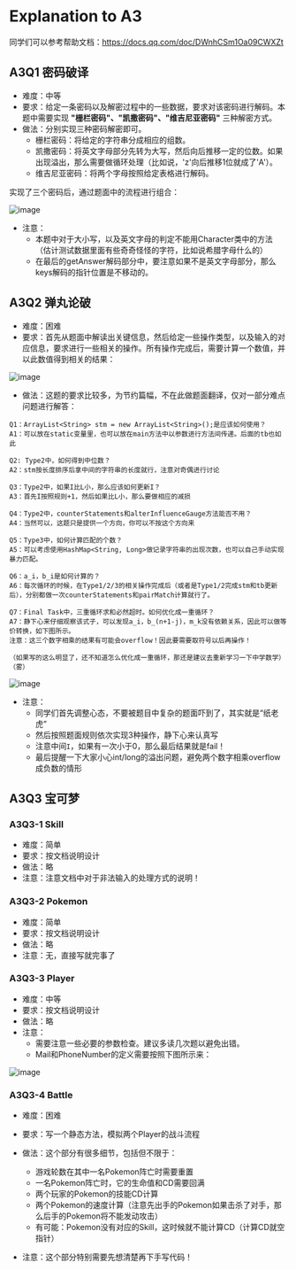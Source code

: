 # Explanation to A3

同学们可以参考帮助文档：https://docs.qq.com/doc/DWnhCSm1Oa09CWXZt

## A3Q1 密码破译
- 难度：中等
- 要求：给定一条密码以及解密过程中的一些数据，要求对该密码进行解码。本题中需要实现 **"栅栏密码"、"凯撒密码"、"维吉尼亚密码"** 三种解密方式。
- 做法：分别实现三种密码解密即可。
  - 栅栏密码：将给定的字符串分成相应的组数。
  - 凯撒密码：将英文字母部分先转为大写，然后向后推移一定的位数。如果出现溢出，那么需要做循环处理（比如说，'z'向后推移1位就成了'A'）。
  - 维吉尼亚密码：将两个字母按照给定表格进行解码。

实现了三个密码后，通过题面中的流程进行组合：

![image](https://user-images.githubusercontent.com/64548919/161879894-4495e0da-8b01-43ce-a115-379959db5be9.png)

- 注意：
  - 本题中对于大小写，以及英文字母的判定不能用Character类中的方法（估计测试数据里面有些奇奇怪怪的字符，比如说希腊字母什么的）
  - 在最后的getAnswer解码部分中，要注意如果不是英文字母部分，那么keys解码的指针位置是不移动的。

## A3Q2 弹丸论破
- 难度：困难
- 要求：首先从题面中解读出关键信息，然后给定一些操作类型，以及输入的对应信息，要求进行一些相关的操作。所有操作完成后，需要计算一个数值，并以此数值得到相关的结果：

![image](https://user-images.githubusercontent.com/64548919/161880421-ae1d85e0-86ae-4714-bacd-305a7cc8b898.png)

- 做法：这题的要求比较多，为节约篇幅，不在此做题面翻译，仅对一部分难点问题进行解答：

```
Q1：ArrayList<String> stm = new ArrayList<String>();是应该如何使用？
A1：可以放在static变量里，也可以放在main方法中以参数进行方法间传递。后面的tb也如此

Q2: Type2中，如何得到中位数？
A2：stm按长度排序后拿中间的字符串的长度就行，注意对奇偶进行讨论

Q3：Type2中，如果I比L小，那么应该如何更新I？
A3：首先I按照规则+1，然后如果比L小，那么要做相应的减损

Q4：Type2中，counterStatements和alterInfluenceGauge方法能否不用？
A4：当然可以，这题只是提供一个方向，你可以不按这个方向来

Q5：Type3中，如何计算匹配的个数？
A5：可以考虑使用HashMap<String, Long>做记录字符串的出现次数，也可以自己手动实现暴力匹配。

Q6：a_i，b_i是如何计算的？
A6：每次循环的时候，在Type1/2/3的相关操作完成后（或者是Type1/2完成stm和tb更新后），分别都做一次counterStatements和pairMatch计算就行了。

Q7：Final Task中，三重循环求和必然超时。如何优化成一重循环？
A7：静下心来仔细观察该式子，可以发现a_i，b_(n+1-j)，m_k没有依赖关系，因此可以做等价转换，如下图所示。
注意：这三个数字相乘的结果有可能会overflow！因此要需要取符号以后再操作！

（如果写的这么明显了，还不知道怎么优化成一重循环，那还是建议去重新学习一下中学数学）（雾）
```

![image](https://user-images.githubusercontent.com/64548919/162200502-b0ad5fb9-4bb7-4728-943d-407790067066.png)


- 注意：
  - 同学们首先调整心态，不要被题目中复杂的题面吓到了，其实就是“纸老虎”
  - 然后按照题面规则依次实现3种操作，静下心来认真写
  - 注意中间```I```，如果有一次小于0，那么最后结果就是fail！
  - 最后提醒一下大家小心int/long的溢出问题，避免两个数字相乘overflow成负数的情形

## A3Q3 宝可梦
### A3Q3-1 Skill
- 难度：简单
- 要求：按文档说明设计
- 做法：略
- 注意：注意文档中对于非法输入的处理方式的说明！

### A3Q3-2 Pokemon
- 难度：简单
- 要求：按文档说明设计
- 做法：略
- 注意：无，直接写就完事了

### A3Q3-3 Player
- 难度：中等
- 要求：按文档说明设计
- 做法：略
- 注意：
  - 需要注意一些必要的参数检查。建议多读几次题以避免出错。
  - Mail和PhoneNumber的定义需要按照下图所示来：

![image](https://user-images.githubusercontent.com/64548919/161881388-22ef819a-4988-4195-930b-44e55d7845d4.png)


### A3Q3-4 Battle
- 难度：困难
- 要求：写一个静态方法，模拟两个Player的战斗流程
- 做法：这个部分有很多细节，包括但不限于：
  - 游戏轮数在其中一名Pokemon阵亡时需要重置
  - 一名Pokemon阵亡时，它的生命值和CD需要回满
  - 两个玩家的Pokemon的技能CD计算
  - 两个Pokemon的速度计算（注意先出手的Pokemon如果击杀了对手，那么后手的Pokemon将不能发动攻击）
  - 有可能：Pokemon没有对应的Skill，这时候就不能计算CD（计算CD就空指针）

- 注意：这个部分特别需要先想清楚再下手写代码！
